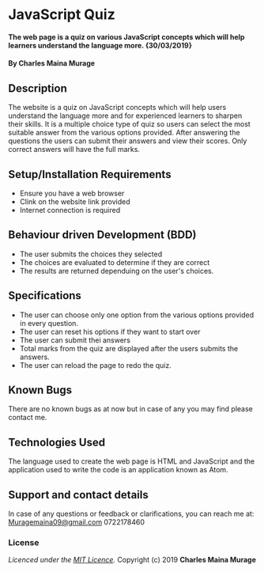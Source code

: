 # JavaScript Quiz

#### The web page is a quiz on various JavaScript concepts which will help learners understand the language more. {30/03/2019}

#### By **Charles Maina Murage**

## Description
The website is a quiz on JavaScript concepts which will help users understand the language more and for experienced learners to sharpen their skills. It is a multiple choice type of quiz so users can select the most suitable answer from the various options provided. After answering the questions the users can submit their answers and view their scores. Only correct answers will have the full marks.
## Setup/Installation Requirements
* Ensure you have a web browser
* Clink on the website link provided
* Internet connection is required

## Behaviour driven Development (BDD)
* The user submits the choices they selected
* The choices are evaluated to determine if they are correct
* The results are returned dependuing on the user's choices.

## Specifications
* The user can choose only one option from the various options provided in every question.
* The user can reset his options if they want to start over
* The user can submit thei answers
* Total marks from the quiz are displayed after the users submits the answers.
* The user can reload the page to redo the quiz.


## Known Bugs
There are no known bugs as at now but in case of any you may find please contact me.
## Technologies Used
The language used to create the web page is HTML and JavaScript and the application used to write the code is an application known as Atom.
## Support and contact details
In case of any questions or feedback or clarifications, you can reach me at:
Muragemaina09@gmail.com
0722178460
### License
*Licenced under the [MIT Licence](licence).*
Copyright (c) 2019 **Charles Maina Murage**
